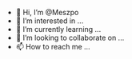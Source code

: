 - 👋 Hi, I’m @Meszpo
- 👀 I’m interested in ...
- 🌱 I’m currently learning ...
- 💞️ I’m looking to collaborate on ...
- 📫 How to reach me ...

<!---
Meszpo/Meszpo is a ✨ special ✨ repository because its `README.md` (this file) appears on your GitHub profile.
You can click the Preview link to take a look at your changes.
--->
